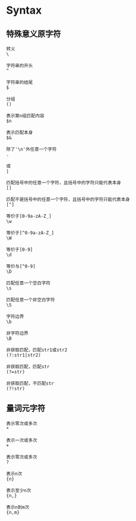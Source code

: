 # Syntax

## 特殊意义原字符

    转义
    \

    字符串的开头
    ^

    字符串的结尾
    $

    分组
    ()

    表示第n组匹配内容
    $n

    表示匹配本身
    $&

    除了'\n'外任意一个字符
    .

    或
    |

    匹配括号中的任意一个字符，且括号中的字符只能代表本身
    []

    匹配不是括号中的任意一个字符，且括号中的字符只能代表本身
    [^]

    等价于[0-9a-zA-Z_]
    \w

    等价于[^0-9a-zA-Z_]
    \W

    等价于[0-9]
    \d

    等价与[^0-9]
    \D

    匹配任意一个空白字符
    \s

    匹配任意一个非空白字符
    \S

    字符边界
    \b

    非字符边界
    \B

    非获取匹配，匹配str1或str2
    (?:str1|str2)

    非获取匹配，匹配str
    (?=str)

    非获取匹配，不匹配str
    (?!str)

## 量词元字符

    表示零次或多次
    *

    表示一次或多次
    +

    表示零次或多次
    ?

    表示n次
    {n}

    表示至少n次
    {n,}

    表示n到m次
    {n,m}
